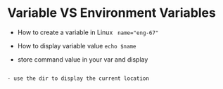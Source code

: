 # Variable VS Environment Variables

- How to create a variable in Linux
``` name="eng-67"```

- How to display variable value
``` echo $name ```

- store command value in your var and display
```dir=$(pwd)

- use the dir to display the current location 
